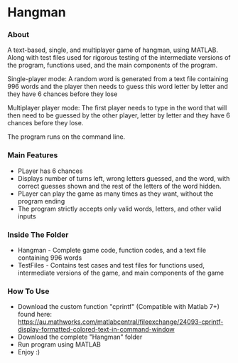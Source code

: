 # Hangman
### About
A text-based, single, and multiplayer game of hangman, using MATLAB. Along with test files used for rigorous testing of the intermediate versions of the program, functions used, and the main components of the program. 

Single-player mode: A random word is generated from a text file containing 996 words and the player then needs to guess this word letter by letter and they have 6 chances before they lose

Multiplayer player mode: The first player needs to type in the word that will then need to be guessed by the other player, letter by letter and they have 6 chances before they lose.

The program runs on the command line.

### Main Features
-	PLayer has 6 chances
-	Displays number of turns left, wrong letters guessed, and the word, with correct guesses shown and the rest of the letters of the word hidden.
-	PLayer can play the game as many times as they want, without the program ending
-	The program strictly accepts only valid words, letters, and other valid inputs

### Inside The Folder
-	Hangman - Complete game code, function codes, and a text file containing 996 words
-	TestFiles - Contains test cases and test files for functions used, intermediate versions of the game, and main components of the game

### How To Use
- Download the custom function "cprintf" (Compatible with Matlab 7+) found here: https://au.mathworks.com/matlabcentral/fileexchange/24093-cprintf-display-formatted-colored-text-in-command-window
- Download the complete "Hangman" folder 
- Run program using MATLAB
- Enjoy :)

